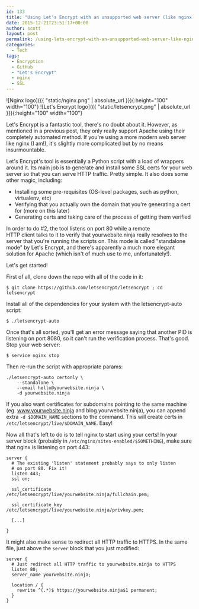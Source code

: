 ```yaml
---
id: 133
title: "Using Let's Encrypt with an unsupported web server (like nginx)"
date: 2015-12-21T23:51:17+00:00
author: scott
layout: post
permalink: /using-lets-encrypt-with-an-unsupported-web-server-like-nginx/
categories:
  - Tech
tags:
  - Encryption
  - GitHub
  - "Let's Encrypt"
  - nginx
  - SSL
---
```

![Nginx logo]({{ "static/nginx.png" | absolute_url }}){:height="100" width="100"}
![Let's Encrypt logo]({{ "static/letsencrypt.png" | absolute_url }}){:height="100" width="100"}

Let's Encrypt is a fantastic tool, there's no doubt about it. However, as mentioned in a previous post, they only really support Apache using their completely automated method. If you're using a more modern web server like nginx (I am!), it's slightly more complicated but by no means insurmountable.

Let's Encrypt's tool is essentially a Python script with a load of wrappers around it. Its main job is to generate and install some SSL certs for your web server so that you can serve HTTP traffic. Pretty simple. It also does some other magic, including:

  * Installing some pre-requisites (OS-level packages, such as python, virtualenv, etc)
  * Verifying that you actually own the domain that you're generating a cert for (more on this later)
  * Generating certs and taking care of the process of getting them verified

In order to do #2, the tool listens on port 80 while a remote HTTP client talks to it to verify that yourwebsite.ninja really resolves to the server that you're running the scripts on. This mode is called "standalone mode" by Let's Encrypt, and there's apparently a much more elegant solution for Apache (which isn't of much use to me, unfortunately!).

Let's get started!

First of all, clone down the repo with all of the code in it:

```
$ git clone https://github.com/letsencrypt/letsencrypt ; cd letsencrypt
```

Install all of the dependencies for your system with the letsencrypt-auto script:

```
$ ./letsencrypt-auto
```

Once that's all sorted, you'll get an error message saying that another PID is listening on port 8080, so it can't run the verification process. That's good. Stop your web server:

```
$ service nginx stop
```

Then re-run the script with appropriate params:

```
./letsencrypt-auto certonly \
    --standalone \
    --email hello@yourwebsite.ninja \
    -d yourwebsite.ninja
```

If you also want certificates for subdomains pointing to the same machine (eg. www.yourwebsite.ninja and blog.yourwebsite.ninja), you can append extra `-d $DOMAIN_NAME` sections to the command. This will create certs in `/etc/letsencrypt/live/$DOMAIN_NAME`. Easy!

Now all that's left to do is to tell nginx to start using your certs! In your server block (probably in `/etc/nginx/sites-enabled/$SOMETHING`), make sure that nginx is listening on port 443:


```
server {
  # The existing 'listen' statement probably says to only listen
  # on port 80. Fix it!
  listen 443;   
  ssl on;

  ssl_certificate /etc/letsencrypt/live/yourwebsite.ninja/fullchain.pem;

  ssl_certificate_key /etc/letsencrypt/live/yourwebsite.ninja/privkey.pem;

  [...]

}
```

It might also make sense to redirect all HTTP traffic to HTTPS. In the same file, just above the `server` block that you just modified:

```
server {
  # Just redirect all HTTP traffic to yourwebsite.ninja to HTTPS
  listen 80;
  server_name yourwebsite.ninja;

  location / {
    rewrite ^(.*)$ https://yourwebsite.ninja$1 permanent;
  }
}
```
